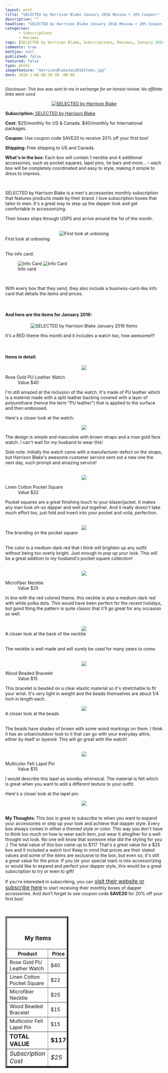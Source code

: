 ```yaml
---
layout: post
title: "SELECTED by Harrison Blake January 2016 Review + 20% Coupon!"
description: ""
headline: "SELECTED by Harrison Blake January 2016 Review + 20% Coupon!"
categories: 
      - Subscriptions
      - Reviews
tags: [SELECTED by Harrison Blake, Subscriptions, Reviews, January 2016]
comments: true
mathjax: null
published: false
featured: false
type: photo
imagefeature: "HarrisonBlakeJan2016Items.jpg"
date: 2016-1-08 08:39:39 -08:00
---
```


<i><font size="2">Disclosure: This box was sent to me in exchange for an honest review. No affiliate links were used.</font></i>

<center><a href="http://www.harrisonblakeapparel.com/selected-monthly-club/" target="_blank">
<img src="/images/HarrisonBlakeJan2016Box.jpg" border="0" style="border:none;max-width:100%;" alt="SELECTED by Harrison Blake" />
</a></center>
<p><b>Subscription:</b><a href="http://www.harrisonblakeapparel.com/selected-monthly-club/" target="_blank"> SELECTED by Harrison Blake</a></p>
<p><b>Cost:</b> $25/monthly for US & Canada. $40/monthly for International packages.</p>
<p><b>Coupon:</b> Use coupon code SAVE20 to receive 20% off your first box!</p>
<p><b>Shipping:</b> Free shipping to US and Canada.</p>
<p><b>What's in the box:</b> Each box will contain 1 necktie and 4 additional accessories, such as pocket squares, lapel pins, tie bars and more... – each box will be completely coordinated and easy to style, making it simple to dress to impress.</p>

<br>

<p>SELECTED by Harrison Blake is a men's accessories monthly subscription that features products made by their brand. I love subscription boxes that tailor to men. It's a great way to step up the dapper look and get comfortable in accessorizing.</p>

<p>Their boxes ships through USPS and arrive around the 1st of the month.</p>

<br>

<center><img src="/images/HarrisonBlakeJan2016OpenBox.jpg" border="0" style="border:none;max-width:100%;" alt="First look at unboxing" /></center>
<figcaption>First look at unboxing</figcaption>

<br>

<p>The info card:</p>
<figure class="half">
            <img src="/images/HarrisonBlakeJan2016Info.jpg" border="0" style="border:none;max-width:100%;" alt="Info Card" />
            <img src="/images/HarrisonBlakeJan2016Info2.jpg" border="0" style="border:none;max-width:100%;" alt="Info Card" /></a>
            <figcaption>Info card</figcaption>
</figure>

<br>

<p>With every box that they send, they also include a business-card-like info card that details the items and prices.</p>

<br>

<H4>And here are the items for January 2016:</H4>

<center><img src="/images/HarrisonBlakeJan2016Items.jpg" border="0" style="border:none;max-width:100%;" alt="SELECTED by Harrison Blake January 2016 Items" /></center>

<p>It's a RED theme this month and it includes a watch too, how awesome!!!</p>

<br>

<H4>Items in detail:</H4>

<center><img src="/images/HarrisonBlakeJan2016Watch.jpg" border="0" style="border:none;max-width:100%;" /></center>

<DL>
<DT>Rose Gold PU Leather Watch</DT>
<DD>Value $40</DD>
</DL>

<p>I'm still amazed at the inclusion of the watch. It's made of PU leather which is a material made with a split leather backing covered with a layer of polyurethane (hence the term "PU leather") that is applied to the surface and then embossed.</p>

<p>Here's a closer look at the watch:</p>

<center><img src="/images/HarrisonBlakeJan2016Watch2.jpg" border="0" style="border:none;max-width:100%;" /></center>

<p>The design is simple and masculine with brown straps and a rose gold face watch. I can't wait for my husband to wear this!</p>

<p>Side note: Initially the watch came with a manufacturer defect on the straps, but Harrison Blake's awesome customer service sent out a new one the next day, such prompt and amazing service!</p>

<br>

<center><img src="/images/HarrisonBlakeJan2016PocketSquare.jpg" border="0" style="border:none;max-width:100%;" /></center>

<DL>
<DT>Linen Cotton Pocket Square</DT>
<DD>Value $22</DD>
</DL>

<p>Pocket squares are a great finishing touch to your blazer/jacket. It makes any man look oh-so dapper and well put together. And it really doesn't take much effort too, just fold and insert into your pocket and voila, perfection.</p>

<br>

<center><img src="/images/HarrisonBlakeJan2016PocketSquare2.jpg" border="0" style="border:none;max-width:100%;" /></center>
<figcaption>The branding on the pocket square</figcaption>

<br>

<p>The color is a medium-dark red that I think will brighten up any outfit without being too overly bright. Just enough to pop up your look. This will be a great addition to my husband's pocket square collection!</p>

<br>

<center><img src="/images/HarrisonBlakeJan2016Tie.jpg" border="0" style="border:none;max-width:100%;" /></center>

<DL>
<DT>Microfiber Necktie</DT>
<DD>Value $25</DD>
</DL>

<p>In line with the red colored theme, this necktie is also a medium-dark red with white polka dots. This would have been perfect for the recent holidays, but good thing the pattern is quite classic that it'll go great for any occasion as well.</p>

<br>

<center><img src="/images/HarrisonBlakeJan2016Tie2.jpg" border="0" style="border:none;max-width:100%;" /></center>
<figcaption>A closer look at the back of the necktie</figcaption>

<br>

<p>The necktie is well made and will surely be used for many years to come.</p>

<br>

<center><img src="/images/HarrisonBlakeJan2016Bracelet.jpg" border="0" style="border:none;max-width:100%;" /></center>

<DL>
<DT>Wood Beaded Bracelet</DT>
<DD>Value $15</DD>
</DL>

<p>This bracelet is beaded on a clear elastic material so it's stretchable to fit your wrist. It's very light in weight and the beads themselves are about 1/4 inch in length each.</p>

<center><img src="/images/HarrisonBlakeJan2016Bracelet2.jpg" border="0" style="border:none;max-width:100%;" /></center>
<figcaption>A closer look at the beads</figcaption>

<br>

<p>The beads have shades of brown with some wood markings on them. I think it has an urban/outdoor look to it that can go with your everyday attire, either by itself or layered. This will go great with the watch!</p>

<br>

<center><img src="/images/HarrisonBlakeJan2016LapelPin.jpg" border="0" style="border:none;max-width:100%;" /></center>

<DL>
<DT>Multicolor Felt Lapel Pin</DT>
<DD>Value $15</DD>
</DL>

<p>I would describe this lapel as woodsy whimsical. The material is felt which is great when you want to add a different texture to your outfit.</p>

<p>Here's a closer look at the lapel pin:</p>
<center><img src="/images/HarrisonBlakeJan2016LapelPin2.jpg" border="0" style="border:none;max-width:100%;" /></center>

<br>

<p><i class="icon-exclamation-sign"></i><b> My Thoughts:</b> This box is great to subscribe to when you want to expand your accessories or step up your look and achieve that dapper style. Every box always comes in either a themed style or color. This way you don't have to think too much on how to wear each item, just wear it altogther for a well thought out look. No one will know that someone else did the styling for you ;) The total value of this box came up to $117. That's a great value for a $25 box and it included a watch too! Keep in mind that prices are their stated values and some of the items are exclusive to the box, but even so, it's still a great value for the price. If you (or your special man) is into accessorizing or would like to expand and perfect your dapper style, this would be a great subscription to try or even to gift!</p>

<p>If you're interested in subscribing, you can <a href="http://www.harrisonblakeapparel.com/selected-monthly-club/" target="_blank"><big>visit their website or subscribe here</big></a> to start receiving their monthly boxes of dapper accessories. And don't forget to use coupon code <b>SAVE20</b> for 20% off your first box!</p>
<br>

<TABLE  BORDER="5" style="width:40%">
   <TR>
      <TH COLSPAN="2">
         <H3><BR><center>My Items</center></H3>
      </TH>
   </TR>
      <TH>Product</TH>
      <TH>Price</TH>
  <TR>
      <TD>Rose Gold PU Leather Watch</TD>
      <TD>$40</TD>
   </TR>
   <TR>
      <TD>Linen Cotton Pocket Square</TD>
      <TD>$22</TD>
   </TR>
  <TR>
      <TD>Microfiber Necktie</TD>
      <TD>$25</TD>
   </TR>
   <TR>
      <TD>Wood Beaded Bracelet</TD>
      <TD>$15</TD>
   </TR>
   <TR>
      <TD>Multicolor Felt Lapel Pin</TD>
      <TD>$15</TD>
   </TR>
   <TR>
      <TD><b><big>TOTAL VALUE</big></b></TD>
      <TD><b><big>$117</big></b></TD>
   </TR>
   <TR>
      <TD><i><big>Subscription Cost</big></i></TD>
      <TD><i><big>$25</big></i></TD>
   </TR>
</TABLE>
